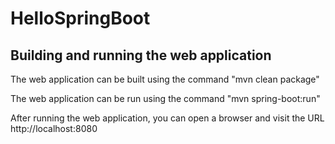 # HelloSpringBoot

## Building and running the web application

The web application can be built using the command "mvn clean package"

The web application can be run using the command "mvn spring-boot:run"

After running the web application, you can open a browser and visit the URL http://localhost:8080
